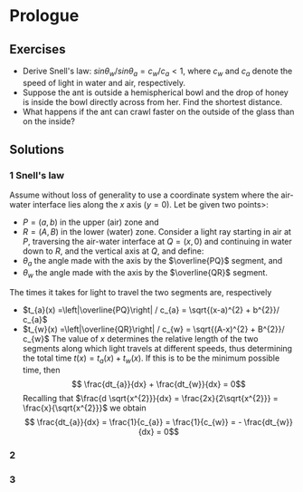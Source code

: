 # Prologue

## Exercises

 - Derive Snell's law: $sin \theta_{w} / sin \theta_{a} = c_{w}/c_{a} < 1$, where $c_{w}$ and $c_{a}$ denote the speed of light in water and air, respectively.
 - Suppose the ant is outside a hemispherical bowl and the drop of honey is inside the bowl directly across from her. Find the shortest distance.
 - What happens if the ant can crawl faster on the outside of the glass than on the inside? 

## Solutions

### 1 Snell's law
Assume without loss of generality to use a coordinate system where the air-water interface lies along the $x$ axis ($y=0$).
Let be given two points>: 
 - $P=(a,b)$ in the upper (air) zone and 
 - $R=(A,B)$ in the lower (water) zone. 
Consider a light ray starting in air at $P$, traversing the air-water interface at $Q=(x,0)$ and continuing in water down to $R$, and the vertical axis at $Q$, and define: 
 - $\theta_{a}$ the angle made with the axis by the $\overline{PQ}$ segment, and
 - $\theta_{w}$ the angle made with the axis by the $\overline{QR}$ segment.

The times it takes for light to travel the two segments are, respectively
 - $t_{a}(x) =\left|\overline{PQ}\right| / c_{a} = \sqrt{(x-a)^{2} + b^{2}}/ c_{a}$
 - $t_{w}(x) =\left|\overline{QR}\right| / c_{w} = \sqrt{(A-x)^{2} + B^{2}}/ c_{w}$ 
The value of $x$ determines the relative length of the two segments along which light travels at different speeds, thus determining the total time $t(x) = t_{a}(x) + t_{w}(x)$. If this is to be the minimum possible time, then 
$$ \frac{dt_{a}}{dx} + \frac{dt_{w}}{dx} = 0$$
Recalling that $\frac{d \sqrt{x^{2}}}{dx} = \frac{2x}{2\sqrt{x^{2}}} = \frac{x}{\sqrt{x^{2}}}$ we obtain
$$ \frac{dt_{a}}{dx} = \frac{1}{c_{a}} = \frac{1}{c_{w}}  = - \frac{dt_{w}}{dx} = 0$$
### 2

### 3



<!--stackedit_data:
eyJoaXN0b3J5IjpbNjUwOTExMzU3LDE5OTU0MTkwMjcsMTY1OT
U1NTA3Ml19
-->